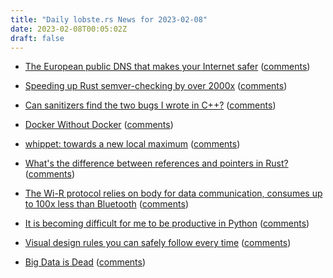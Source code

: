 ```yaml
---
title: "Daily lobste.rs News for 2023-02-08"
date: 2023-02-08T00:05:02Z
draft: false
---
```






- [The European public DNS that makes your Internet safer](https://www.dns0.eu/)
  ([comments](https://lobste.rs/s/4dmusr/european_public_dns_makes_your_internet))



- [Speeding up Rust semver-checking by over 2000x](https://predr.ag/blog/speeding-up-rust-semver-checking-by-over-2000x/)
  ([comments](https://lobste.rs/s/t4ssxd/speeding_up_rust_semver_checking_by_over))



- [Can sanitizers find the two bugs I wrote in C++?](https://ahelwer.ca/post/2023-02-07-cpp-bugs-sanitized/)
  ([comments](https://lobste.rs/s/ieqvjt/can_sanitizers_find_two_bugs_i_wrote_c))



- [Docker Without Docker](https://matt-rickard.com/docker-without-docker)
  ([comments](https://lobste.rs/s/7jpp4z/docker_without_docker))



- [whippet: towards a new local maximum](https://wingolog.org/archives/2023/02/07/whippet-towards-a-new-local-maximum)
  ([comments](https://lobste.rs/s/zivvw7/whippet_towards_new_local_maximum))



- [What's the difference between references and pointers in Rust?](https://ntietz.com/blog/rust-references-vs-pointers/)
  ([comments](https://lobste.rs/s/u2rvqe/what_s_difference_between_references))



- [The Wi-R protocol relies on body for data communication, consumes up to 100x less than Bluetooth](https://www.cnx-software.com/2023/02/07/the-wi-r-protocol-relies-on-body-for-data-communication-consumes-up-to-100x-less-than-bluetooth/)
  ([comments](https://lobste.rs/s/csz0vp/wi_r_protocol_relies_on_body_for_data))



- [It is becoming difficult for me to be productive in Python](https://avi.im/blag/2023/refactoring-python/)
  ([comments](https://lobste.rs/s/rpchmh/it_is_becoming_difficult_for_me_be))



- [Visual design rules you can safely follow every time](https://anthonyhobday.com/sideprojects/saferules/)
  ([comments](https://lobste.rs/s/mvdjrs/visual_design_rules_you_can_safely_follow))



- [Big Data is Dead](https://motherduck.com/blog/big-data-is-dead/)
  ([comments](https://lobste.rs/s/z5bq6f/big_data_is_dead))


